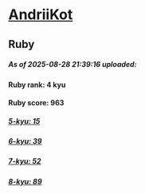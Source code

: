 # [AndriiKot](https://www.codewars.com/users/AndriiKot) 
## Ruby

##### As of 2025-08-28 21:39:16 uploaded:

#### Ruby rank: 4 kyu

#### Ruby score: 963

##### [5-kyu: 15](https://github.com/AndriiKot/Ruby__CodeWars/tree/main/kyu-5)

##### [6-kyu: 39](https://github.com/AndriiKot/Ruby__CodeWars/tree/main/kyu-6)

##### [7-kyu: 52](https://github.com/AndriiKot/Ruby__CodeWars/tree/main/kyu-7)

##### [8-kyu: 89](https://github.com/AndriiKot/Ruby__CodeWars/tree/main/kyu-8)

